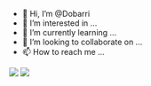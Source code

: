 - 👋 Hi, I’m @Dobarri
- 👀 I’m interested in ...
- 🌱 I’m currently learning ...
- 💞️ I’m looking to collaborate on ...
- 📫 How to reach me ...

<!---
Dobarri/Dobarri is a ✨ special ✨ repository because its `README.md` (this file) appears on your GitHub profile.
You can click the Preview link to take a look at your changes.
--->


<img src="https://img.shields.io/badge/Gmail-EA4335?style=flat-square&logo=Gmail&logoColor=white">
<img src="https://img.shields.io/badge/Insta-E4405F?style=flat-square&logo=Instagram&logoColor=white">
